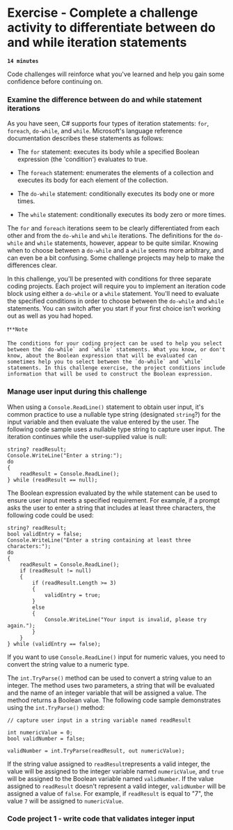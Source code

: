 # Exercise - Complete a challenge activity to differentiate between do and while iteration statements

**`14 minutes`**

Code challenges will reinforce what you've learned and help you gain some confidence before continuing on.

### Examine the difference between do and while statement iterations

As you have seen, C# supports four types of iteration statements: `for`, `foreach`, `do-while`, and `while`. Microsoft's language reference documentation describes these statements as follows:


- The `for` statement: executes its body while a specified Boolean expression (the 'condition') evaluates to true.

- The `foreach` statement: enumerates the elements of a collection and executes its body for each element of the collection.

- The `do-while` statement: conditionally executes its body one or more times.

- The `while` statement: conditionally executes its body zero or more times.

The `for` and `foreach` iterations seem to be clearly differentiated from each other and from the `do-while` and `while` iterations. The definitions for the `do-while` and `while` statements, however, appear to be quite similar. Knowing when to choose between a `do-while` and a `while` seems more arbitrary, and can even be a bit confusing. Some challenge projects may help to make the differences clear.

In this challenge, you'll be presented with conditions for three separate coding projects. Each project will require you to implement an iteration code block using either a `do-while` or a `while` statement. You'll need to evaluate the specified conditions in order to choose between the `do-while` and `while` statements. You can switch after you start if your first choice isn't working out as well as you had hoped.

    ❗**Note

    The conditions for your coding project can be used to help you select between the `do-while` and `while` statements. What you know, or don't know, about the Boolean expression that will be evaluated can sometimes help you to select between the `do-while` and `while` statements. In this challenge exercise, the project conditions include information that will be used to construct the Boolean expression.

### Manage user input during this challenge

When using a `Console.ReadLine()` statement to obtain user input, it's common practice to use a nullable type string (designated `string`?) for the input variable and then evaluate the value entered by the user. The following code sample uses a nullable type string to capture user input. The iteration continues while the user-supplied value is null:

```
string? readResult;
Console.WriteLine("Enter a string:");
do
{
    readResult = Console.ReadLine();
} while (readResult == null);
```

The Boolean expression evaluated by the while statement can be used to ensure user input meets a specified requirement. For example, if a prompt asks the user to enter a string that includes at least three characters, the following code could be used:

```
string? readResult;
bool validEntry = false;
Console.WriteLine("Enter a string containing at least three characters:");
do
{
    readResult = Console.ReadLine();
    if (readResult != null)
    {
        if (readResult.Length >= 3)
        {
            validEntry = true;
        }
        else
        {
            Console.WriteLine("Your input is invalid, please try again.");
        }
    }
} while (validEntry == false);
```

If you want to use `Console.ReadLine()` input for numeric values, you need to convert the string value to a numeric type.

The `int.TryParse()` method can be used to convert a string value to an integer. The method uses two parameters, a string that will be evaluated and the name of an integer variable that will be assigned a value. The method returns a Boolean value. The following code sample demonstrates using the `int.TryParse()` method:

```
// capture user input in a string variable named readResult

int numericValue = 0;
bool validNumber = false;

validNumber = int.TryParse(readResult, out numericValue);
```

If the string value assigned to `readResult`represents a valid integer, the value will be assigned to the integer variable named `numericValue`, and `true` will be assigned to the Boolean variable named `validNumber`. If the value assigned to `readResult` doesn't represent a valid integer, `validNumber` will be assigned a value of `false`. For example, if `readResult` is equal to "7", the value `7` will be assigned to `numericValue`.

### Code project 1 - write code that validates integer input

